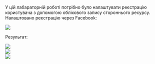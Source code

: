 У цій лабараторній роботі потрібно було налаштувати реєстрацію користувача з допомогою облікового запису стороннього ресурсу.  
Налаштовано реєстрацію через Facebook:  

![](https://github.com/chugaister228/spring-university-practise/blob/main/laba31/readmeimages/1.png)  

Результат:  

![](https://github.com/chugaister228/spring-university-practise/blob/main/laba31/readmeimages/2.png)  
![](https://github.com/chugaister228/spring-university-practise/blob/main/laba31/readmeimages/3.png)  
![](https://github.com/chugaister228/spring-university-practise/blob/main/laba31/readmeimages/4.png)  
